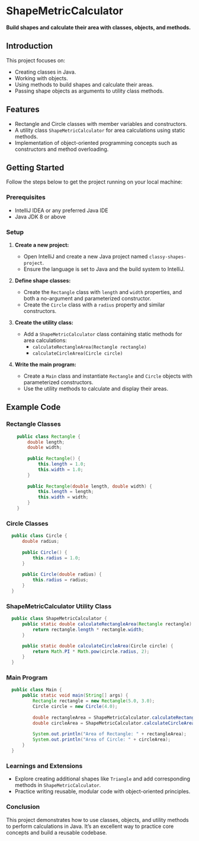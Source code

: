 # ShapeMetricCalculator

**Build shapes and calculate their area with classes, objects, and methods.**

## Introduction

This project focuses on:
- Creating classes in Java.
- Working with objects.
- Using methods to build shapes and calculate their areas.
- Passing shape objects as arguments to utility class methods.

## Features

- Rectangle and Circle classes with member variables and constructors.
- A utility class `ShapeMetricCalculator` for area calculations using static methods.
- Implementation of object-oriented programming concepts such as constructors and method overloading.

## Getting Started

Follow the steps below to get the project running on your local machine:

### Prerequisites
- IntelliJ IDEA or any preferred Java IDE
- Java JDK 8 or above

### Setup

1. **Create a new project:**
   - Open IntelliJ and create a new Java project named `classy-shapes-project`.
   - Ensure the language is set to Java and the build system to IntelliJ.

2. **Define shape classes:**
   - Create the `Rectangle` class with `length` and `width` properties, and both a no-argument and parameterized constructor.
   - Create the `Circle` class with a `radius` property and similar constructors.

3. **Create the utility class:**
   - Add a `ShapeMetricCalculator` class containing static methods for area calculations:
     - `calculateRectangleArea(Rectangle rectangle)`
     - `calculateCircleArea(Circle circle)`

4. **Write the main program:**
   - Create a `Main` class and instantiate `Rectangle` and `Circle` objects with parameterized constructors.
   - Use the utility methods to calculate and display their areas.

## Example Code

### Rectangle Classes
  ```java
      public class Rectangle {
          double length;
          double width;
      
          public Rectangle() {
              this.length = 1.0;
              this.width = 1.0;
          }
      
          public Rectangle(double length, double width) {
              this.length = length;
              this.width = width;
          }
      }
```

### Circle Classes
  ```java
    public class Circle {
        double radius;
    
        public Circle() {
            this.radius = 1.0;
        }
    
        public Circle(double radius) {
            this.radius = radius;
        }
    }
```

### ShapeMetricCalculator Utility Class
  ```java
    public class ShapeMetricCalculator {
        public static double calculateRectangleArea(Rectangle rectangle) {
            return rectangle.length * rectangle.width;
        }
  
        public static double calculateCircleArea(Circle circle) {
            return Math.PI * Math.pow(circle.radius, 2);
        }
    }
```

### Main Program
  ```java
    public class Main {
        public static void main(String[] args) {
            Rectangle rectangle = new Rectangle(5.0, 3.0);
            Circle circle = new Circle(4.0);
    
            double rectangleArea = ShapeMetricCalculator.calculateRectangleArea(rectangle);
            double circleArea = ShapeMetricCalculator.calculateCircleArea(circle);
    
            System.out.println("Area of Rectangle: " + rectangleArea);
            System.out.println("Area of Circle: " + circleArea);
        }
    }
```
### Learnings and Extensions
- Explore creating additional shapes like ```Triangle``` and add corresponding methods in ```ShapeMetricCalculator```.
- Practice writing reusable, modular code with object-oriented principles.

### Conclusion
This project demonstrates how to use classes, objects, and utility methods to perform calculations in Java. It’s an excellent way to practice core concepts and build a reusable codebase.
